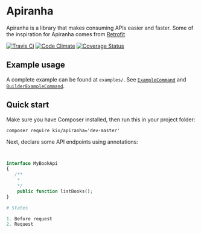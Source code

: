 # Apiranha

Apiranha is a library that makes consuming APIs easier and faster. Some of the inspiration for Apiranha comes from [Retrofit](square.github.io/retrofit/)

[![Travis Ci](https://travis-ci.org/kix/apiranha.svg?branch=master)](https://travis-ci.org/Fakerino/Fakerino)
[![Code Climate](https://codeclimate.com/github/kix/apiranha/badges/gpa.svg)](https://codeclimate.com/github/kix/apiranha)
[![Coverage Status](https://coveralls.io/repos/github/kix/apiranha/badge.svg?branch=master)](https://coveralls.io/github/kix/apiranha?branch=master)

## Example usage

A complete example can be found at `examples/`. See [`ExampleCommand`](https://github.com/kix/apiranha/blob/master/examples/Command/ExampleCommand.php) and [`BuilderExampleCommand`](https://github.com/kix/apiranha/blob/master/examples/Command/BuilderExampleCommand.php).

## Quick start

Make sure you have Composer installed, then run this in your project folder:

```
composer require kix/apiranha='dev-master'
```


Next, declare some API endpoints using annotations:

```php


interface MyBookApi
{
   /**
    *
    */
    public function listBooks();
}

# States

1. Before request
2. Request
